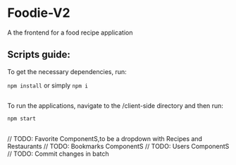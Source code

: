 # Foodie-V2
A the frontend for a food recipe application

## Scripts guide:

To get the necessary dependencies, run:

`npm install` or simply `npm i`
##

To run the applications, navigate to the /client-side directory and then run:

`npm start`
##

// TODO: Favorite ComponentS,to be a dropdown with Recipes and Restaurants
// TODO: Bookmarks ComponentS
// TODO: Users ComponentS
// TODO: Commit changes in batch